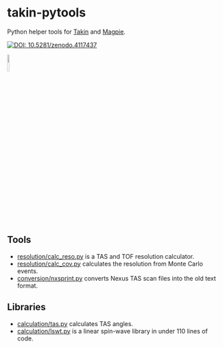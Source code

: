 # takin-pytools
Python helper tools for [Takin](https://github.com/illgrenoble/takin) and [Magpie](https://github.com/illgrenoble/magpie).

[![DOI: 10.5281/zenodo.4117437](https://zenodo.org/badge/DOI/10.5281/zenodo.4117437.svg)](https://doi.org/10.5281/zenodo.4117437)

<img src="https://raw.githubusercontent.com/ILLGrenoble/takin/master/data/res/icons/takin.svg" width="10%" height="10%" title="Logo" alt="">


## Tools
 - [resolution/calc_reso.py](https://github.com/ILLGrenoble/takin-pytools/blob/main/resolution/calc_reso.py) is a TAS and TOF resolution calculator.
 - [resolution/calc_cov.py](https://github.com/ILLGrenoble/takin-pytools/blob/main/resolution/calc_cov.py) calculates the resolution from Monte Carlo events.
 - [conversion/nxsprint.py](https://github.com/ILLGrenoble/takin-pytools/blob/main/conversion/nxsprint.py) converts Nexus TAS scan files into the old text format.

## Libraries
 - [calculation/tas.py](https://github.com/ILLGrenoble/takin-pytools/blob/main/calculation/tas.py) calculates TAS angles.
 - [calculation/lswt.py](https://github.com/ILLGrenoble/takin-pytools/blob/main/calculation/lswt.py) is a linear spin-wave library in under 110 lines of code.
